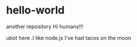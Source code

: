# hello-world
another repository
Hi humans!!!

ubot here .I like node.js
I've had tacos on the moon
